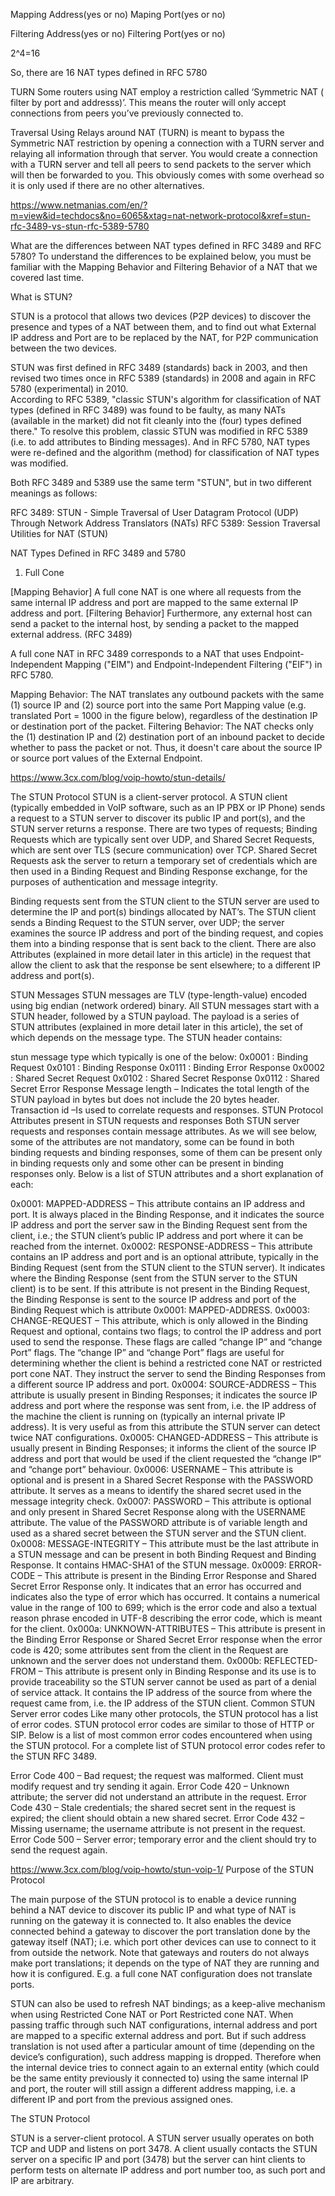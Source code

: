 Mapping Address(yes or no) Maping Port(yes or no)

Filtering Address(yes or no) Filtering Port(yes or no)

2^4=16

So, there are 16 NAT types defined in RFC 5780


TURN
Some routers using NAT employ a restriction called ‘Symmetric NAT ( filter by port and addresss)’. This means the router will only accept connections from peers you’ve previously connected to.

Traversal Using Relays around NAT (TURN) is meant to bypass the Symmetric NAT restriction by opening a connection with a TURN server and relaying all information through that server. You would create a connection with a TURN server and tell all peers to send packets to the server which will then be forwarded to you. This obviously comes with some overhead so it is only used if there are no other alternatives.




https://www.netmanias.com/en/?m=view&id=techdocs&no=6065&xtag=nat-network-protocol&xref=stun-rfc-3489-vs-stun-rfc-5389-5780

What are the differences between NAT types defined in RFC 3489 and RFC 5780?
To understand the differences to be explained below, you must be familiar with the Mapping Behavior and Filtering Behavior of a NAT that we covered last time.

 

What is STUN?
 

STUN is a protocol that allows two devices (P2P devices) to discover the presence and types of a NAT between them, and to find out what External IP address and Port are to be replaced by the NAT, for P2P communication between the two devices.
 
STUN was first defined in RFC 3489 (standards) back in 2003, and then revised two times once in RFC 5389 (standards) in 2008 and again in RFC 5780 (experimental) in 2010.  
According to RFC 5389, "classic STUN's  algorithm for classification of NAT types (defined in RFC 3489) was found to be faulty, as many NATs (available in the market) did not fit cleanly into the (four) types defined there."
To resolve this problem, classic STUN was modified in RFC 5389 (i.e. to add attributes to Binding messages). And in RFC 5780, NAT types were re-defined and the algorithm (method) for classification of NAT types was modified. 
 
Both RFC 3489 and 5389 use the same term "STUN", but in two different meanings as follows:

RFC 3489: STUN - Simple Traversal of User Datagram Protocol (UDP) Through Network Address Translators (NATs)
RFC 5389: Session Traversal Utilities for NAT (STUN) 
 

 

NAT Types Defined in RFC 3489 and 5780

 

1. Full Cone

 
[Mapping Behavior] A full cone NAT is one where all requests from the same internal IP address and port are mapped to the same external IP address and port.  [Filtering Behavior] Furthermore, any external host can send a packet to the internal host, by sending a packet to the mapped external address. (RFC 3489)

 

A full cone NAT in RFC 3489 corresponds to a NAT that uses Endpoint-Independent Mapping ("EIM") and Endpoint-Independent Filtering ("EIF") in RFC 5780. 

Mapping Behavior: The NAT translates any outbound packets with the same (1) source IP and (2) source port into the same Port Mapping value (e.g. translated Port = 1000 in the figure below), regardless of the destination IP or destination port of the packet.
Filtering Behavior: The NAT checks only the (1) destination IP and (2) destination port of an inbound packet to decide whether to pass the packet or not. Thus, it doesn't care about the source IP or source port values of the External Endpoint. 




https://www.3cx.com/blog/voip-howto/stun-details/

The STUN Protocol
STUN is a client-server protocol. A STUN client (typically embedded in VoIP software, such as an IP PBX or IP Phone) sends a request to a STUN server to discover its public IP and port(s), and the STUN server returns a response. There are two types of requests; Binding Requests which are typically sent over UDP, and Shared Secret Requests, which are sent over TLS (secure communication) over TCP. Shared Secret Requests ask the server to return a temporary set of credentials which are then used in a Binding Request and Binding Response exchange, for the purposes of authentication and message integrity.

Binding requests sent from the STUN client to the STUN server are used to determine the IP and port(s) bindings allocated by NAT’s. The STUN client sends a Binding Request to the STUN server, over UDP; the server examines the source IP address and port of the binding request, and copies them into a binding response that is sent back to the client. There are also Attributes (explained in more detail later in this article) in the request that allow the client to ask that the response be sent elsewhere; to a different IP address and port(s).

STUN Messages
STUN messages are TLV (type-length-value) encoded using big endian (network ordered) binary. All STUN messages start with a STUN header, followed by a STUN payload. The payload is a series of STUN attributes (explained in more detail later in this article), the set of which depends on the message type. The STUN header contains:

stun message type which typically is one of the below:
0x0001 : Binding Request
0x0101 : Binding Response
0x0111 : Binding Error Response
0x0002 : Shared Secret Request
0x0102 : Shared Secret Response
0x0112 : Shared Secret Error Response
Message length – Indicates the total length of the STUN payload in bytes but does not include the 20 bytes header.
Transaction id –Is used to correlate requests and responses.
STUN Protocol Attributes present in STUN requests and responses
Both STUN server requests and responses contain message attributes. As we will see below, some of the attributes are not mandatory, some can be found in both binding requests and binding responses, some of them can be present only in binding requests only and some other can be present in binding responses only. Below is a list of STUN attributes and a short explanation of each:

0x0001: MAPPED-ADDRESS – This attribute contains an IP address and port. It is always placed in the Binding Response, and it indicates the source IP address and port the server saw in the Binding Request sent from the client, i.e.; the STUN client’s public IP address and port where it can be reached from the internet.
0x0002: RESPONSE-ADDRESS – This attribute contains an IP address and port and is an optional attribute, typically in the Binding Request (sent from the STUN client to the STUN server). It indicates where the Binding Response (sent from the STUN server to the STUN client) is to be sent. If this attribute is not present in the Binding Request, the Binding Response is sent to the source IP address and port of the Binding Request which is attribute 0x0001: MAPPED-ADDRESS.
0x0003: CHANGE-REQUEST – This attribute, which is only allowed in the Binding Request and optional, contains two flags; to control the IP address and port used to send the response. These flags are called “change IP” and “change Port” flags. The “change IP” and “change Port” flags are useful for determining whether the client is behind a restricted cone NAT or restricted port cone NAT. They instruct the server to send the Binding Responses from a different source IP address and port.
0x0004: SOURCE-ADDRESS – This attribute is usually present in Binding Responses; it indicates the source IP address and port where the response was sent from, i.e. the IP address of the machine the client is running on (typically an internal private IP address). It is very useful as from this attribute the STUN server can detect twice NAT configurations.
0x0005: CHANGED-ADDRESS – This attribute is usually present in Binding Responses; it informs the client of the source IP address and port that would be used if the client requested the “change IP” and “change port” behaviour.
0x0006: USERNAME – This attribute is optional and is present in a Shared Secret Response with the PASSWORD attribute. It serves as a means to identify the shared secret used in the message integrity check.
0x0007: PASSWORD – This attribute is optional and only present in Shared Secret Response along with the USERNAME attribute. The value of the PASSWORD attribute is of variable length and used as a shared secret between the STUN server and the STUN client.
0x0008: MESSAGE-INTEGRITY – This attribute must be the last attribute in a STUN message and can be present in both Binding Request and Binding Response. It contains HMAC-SHA1 of the STUN message.
0x0009: ERROR-CODE – This attribute is present in the Binding Error Response and Shared Secret Error Response only. It indicates that an error has occurred and indicates also the type of error which has occurred. It contains a numerical value in the range of 100 to 699; which is the error code and also a textual reason phrase encoded in UTF-8 describing the error code, which is meant for the client.
0x000a: UNKNOWN-ATTRIBUTES – This attribute is present in the Binding Error Response or Shared Secret Error response when the error code is 420; some attributes sent from the client in the Request are unknown and the server does not understand them.
0x000b: REFLECTED-FROM – This attribute is present only in Binding Response and its use is to provide traceability so the STUN server cannot be used as part of a denial of service attack. It contains the IP address of the source from where the request came from, i.e. the IP address of the STUN client.
Common STUN Server error codes
Like many other protocols, the STUN protocol has a list of error codes. STUN protocol error codes are similar to those of HTTP or SIP. Below is a list of most common error codes encountered when using the STUN protocol. For a complete list of STUN protocol error codes refer to the STUN RFC 3489.

Error Code 400 – Bad request; the request was malformed. Client must modify request and try sending it again.
Error Code 420 – Unknown attribute; the server did not understand an attribute in the request.
Error Code 430 – Stale credentials; the shared secret sent in the request is expired; the client should obtain a new shared secret.
Error Code 432 – Missing username; the username attribute is not present in the request.
Error Code 500 – Server error; temporary error and the client should try to send the request again.


https://www.3cx.com/blog/voip-howto/stun-voip-1/
Purpose of the STUN Protocol

The main purpose of the STUN protocol is to enable a device running behind a NAT device to discover its public IP and what type of NAT is running on the gateway it is connected to. It also enables the device connected behind a gateway to discover the port translation done by the gateway itself (NAT); i.e. which port other devices can use to connect to it from outside the network. Note that gateways and routers do not always make port translations; it depends on the type of NAT they are running and how it is configured. E.g. a full cone NAT configuration does not translate ports.

STUN can also be used to refresh NAT bindings; as a keep-alive mechanism when using Restricted Cone NAT or Port Restricted cone NAT. When passing traffic through such NAT configurations, internal address and port are mapped to a specific external address and port. But if such address translation is not used after a particular amount of time (depending on the device’s configuration), such address mapping is dropped. Therefore when the internal device tries to connect again to an external entity (which could be the same entity previously it connected to) using the same internal IP and port, the router will still assign a different address mapping, i.e. a different IP and port from the previous assigned ones.

The STUN Protocol

STUN is a server-client protocol. A STUN server usually operates on both TCP and UDP and listens on port 3478. A client usually contacts the STUN server on a specific IP and port (3478) but the server can hint clients to perform tests on alternate IP address and port number too, as such port and IP are arbitrary.
